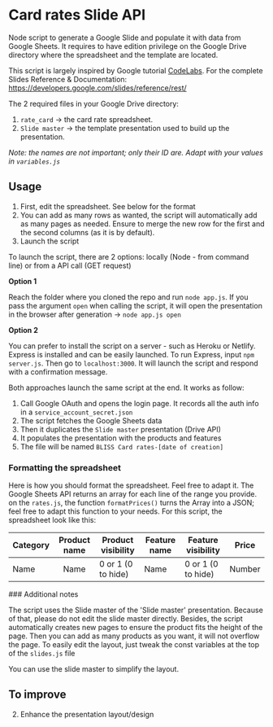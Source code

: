 # Card rates Slide API

Node script to generate a Google Slide and populate it with data from Google Sheets.
It requires to have edition privilege on the Google Drive directory where the spreadsheet and the template are located.

This script is largely inspired by Google tutorial [CodeLabs](https://codelabs.developers.google.com/codelabs/slides-api/index.html?index=..%2F..index#0).
For the complete Slides Reference & Documentation: https://developers.google.com/slides/reference/rest/

The 2 required files in your Google Drive directory:

1. `rate_card` -> the card rate spreadsheet.
2. `Slide master` -> the template presentation used to build up the presentation.

*Note: the names are not important; only their ID are. Adapt with your values in `variables.js`*


## Usage

1. First, edit the spreadsheet. See below for the format
2. You can add as many rows as wanted, the script will automatically add as many pages as needed. Ensure to merge the new row for the first and the second columns (as it is by default).
4. Launch the script

To launch the script, there are 2 options: locally (Node - from command line) or from a API call (GET request)

**Option 1**

Reach the folder where you cloned the repo and run `node app.js`. If you pass the argument `open` when calling the script, it will open the presentation in the browser after generation -> `node app.js open`

**Option 2**

You can prefer to install the script on a server - such as Heroku or Netlify. Express is installed and can be easily launched. To run Express, input `npm server.js`. Then go to `localhost:3000`. It will launch the script and respond with a confirmation message.


Both approaches launch the same script at the end. It works as follow:
  1. Call Google OAuth and opens the login page. It records all the auth info in a `service_account_secret.json`
  2. The script fetches the Google Sheets data
  3. Then it duplicates the `Slide master` presentation (Drive API)
  4. It populates the presentation with the products and features
5. The file will be named `BLISS Card rates-[date of creation]`

### Formatting the spreadsheet

Here is how you should format the spreadsheet. Feel free to adapt it.
The Google Sheets API returns an array for each line of the range you provide. on the `rates.js`, the function `formatPrices()` turns the Array into a JSON; feel free to adapt this function to your needs. For this script, the spreadsheet look like this:

| Category      | Product name  | Product visibility  | Feature name | Feature visibility | Price |
| ------------- |:-------------:| --------------------| ------------ | ------------------ | ----- |
| Name          | Name          | 0 or 1 (0 to hide)  | Name         | 0 or 1 (0 to hide) | Number |

### Additional notes

The script uses the Slide master of the 'Slide master' presentation. Because of that, please do not edit the slide master directly.
Besides, the script automatically creates new pages to ensure the product fits the height of the page. Then you can add as many products as you want, it will not overflow the page.
To easily edit the layout, just tweak the const variables at the top of the `slides.js` file

You can use the slide master to simplify the layout.

## To improve
2. Enhance the presentation layout/design